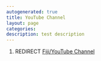 ```yaml
---
autogenerated: true
title: YouTube Channel
layout: page
categories: 
description: test description
---
```


1.  REDIRECT [Fiji/YouTube Channel](Fiji_YouTube_Channel)
